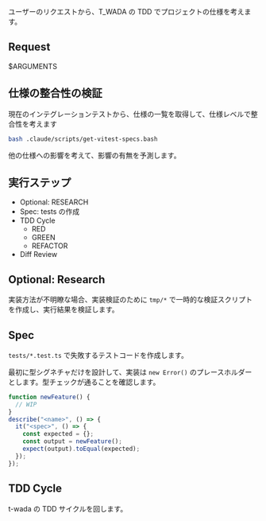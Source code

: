 ユーザーのリクエストから、T_WADA の TDD でプロジェクトの仕様を考えます。

## Request

$ARGUMENTS

## 仕様の整合性の検証

現在のインテグレーションテストから、仕様の一覧を取得して、仕様レベルで整合性を考えます

```bash
bash .claude/scripts/get-vitest-specs.bash
```

他の仕様への影響を考えて、影響の有無を予測します。

## 実行ステップ

- Optional: RESEARCH
- Spec: tests の作成
- TDD Cycle
  - RED
  - GREEN
  - REFACTOR
- Diff Review

## Optional: Research

実装方法が不明瞭な場合、実装検証のために `tmp/*` で一時的な検証スクリプトを作成し、実行結果を検証します。

## Spec

`tests/*.test.ts` で失敗するテストコードを作成します。

最初に型シグネチャだけを設計して、実装は `new Error()` のプレースホルダーとします。型チェックが通ることを確認します。

```ts
function newFeature() {
  // WIP
}
describe("<name>", () => {
  it("<spec>", () => {
    const expected = {};
    const output = newFeature();
    expect(output).toEqual(expected);
  });
});
```

## TDD Cycle

t-wada の TDD サイクルを回します。
